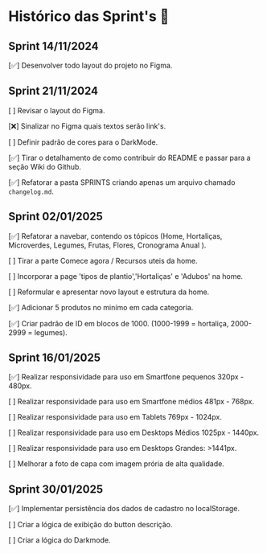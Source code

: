 # Histórico das Sprint's 🥦

## Sprint 14/11/2024

[✅] Desenvolver todo layout do projeto no Figma.

## Sprint 21/11/2024

[ ] Revisar o layout do Figma.

[❌] Sinalizar no Figma quais textos serão link's.

[ ] Definir padrão de cores para o DarkMode.

[✅] Tirar o detalhamento de como contribuir do README e passar para a seção Wiki do Github.

[✅] Refatorar a pasta SPRINTS criando apenas um arquivo chamado `changelog.md`.

## Sprint 02/01/2025

[✅] Refatorar a navebar, contendo os tópicos (Home, Hortaliças, Microverdes, Legumes, Frutas, Flores, Cronograma Anual ).

[ ] Tirar a parte Comece agora / Recursos uteis da home.

[ ] Incorporar a page 'tipos de plantio','Hortaliças' e 'Adubos' na home.

[ ] Reformular e apresentar novo layout e estrutura da home.

[✅] Adicionar 5 produtos no minímo em cada categoria.

[✅] Criar padrão de ID em blocos de 1000. (1000-1999 = hortaliça, 2000-2999 = legumes).

## Sprint 16/01/2025

[✅] Realizar responsividade para uso em Smartfone pequenos 320px - 480px.

[ ] Realizar responsividade para uso em Smartfone médios 481px - 768px.

[ ] Realizar responsividade para uso em Tablets 769px - 1024px.

[ ] Realizar responsividade para uso em Desktops Médios 1025px - 1440px.

[ ] Realizar responsividade para uso em Desktops Grandes: >1441px.

[ ] Melhorar a foto de capa com imagem prória de alta qualidade.

## Sprint 30/01/2025

[✅] Implementar persistência dos dados de cadastro no localStorage.

[ ] Criar a lógica de exibição do button descrição.

[ ] Criar a lógica do Darkmode.

